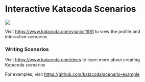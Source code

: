 # Interactive Katacoda Scenarios

[![](http://shields.katacoda.com/katacoda/vjunior1981/count.svg)](https://www.katacoda.com/vjunior1981 "Get your profile on Katacoda.com")

Visit https://www.katacoda.com/vjunior1981 to view the profile and interactive scenarios

### Writing Scenarios
Visit https://www.katacoda.com/docs to learn more about creating Katacoda scenarios

For examples, visit https://github.com/katacoda/scenario-example

